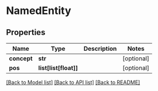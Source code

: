 # NamedEntity

## Properties
Name | Type | Description | Notes
------------ | ------------- | ------------- | -------------
**concept** | **str** |  | [optional] 
**pos** | **list[list[float]]** |  | [optional] 

[[Back to Model list]](../README.md#documentation-for-models) [[Back to API list]](../README.md#documentation-for-api-endpoints) [[Back to README]](../README.md)

